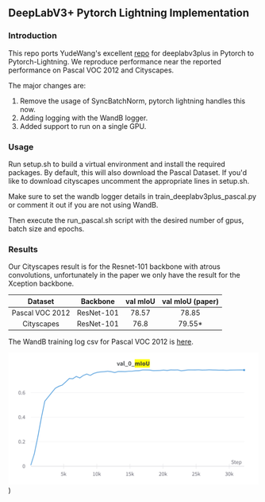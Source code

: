 ## DeepLabV3+ Pytorch Lightning Implementation

### Introduction
This repo ports YudeWang's excellent [repo](https://github.com/YudeWang/deeplabv3plus-pytorch) for deeplabv3plus in Pytorch to Pytorch-Lightning. 
We reproduce performance near the reported performance on Pascal VOC 2012 and Cityscapes.

The major changes are: 
1) Remove the usage of SyncBatchNorm, pytorch lightning handles this now.
2) Adding logging with the WandB logger.
3) Added support to run on a single GPU.

### Usage
Run setup.sh to build a virtual environment and install the required packages. By default, this will also 
download the Pascal Dataset. If you'd like to download cityscapes uncomment the appropriate lines in setup.sh.

Make sure to set the wandb logger details in train_deeplabv3plus_pascal.py or comment it out if you are
not using WandB.

Then execute the run_pascal.sh script with the desired number of gpus, batch size and epochs. 

### Results

Our Cityscapes result is for the Resnet-101 backbone with atrous convolutions, unfortunately in the paper we only have
the result for the Xception backbone.

| Dataset |      Backbone      | val mIoU | val mIoU (paper) |
| :---: |:------------------:|:--------:|:----------------:|
| Pascal VOC 2012 |     ResNet-101     |  78.57   |      78.85       |
| Cityscapes |     ResNet-101     |   76.8   |      79.55*      |

The WandB training log csv for Pascal VOC 2012 is [here](log%2Fdeeplabv3%2Bvoc%2Fwandb_export_2023-11-08T14%2018%2007.318-08%2000.csv).

![W&B Chart 11_8_2023, 12 16 03 PM.png](log%2Fdeeplabv3%2Bvoc%2FW%26B%20Chart%2011_8_2023%2C%2012%2016%2003%20PM.png)) 